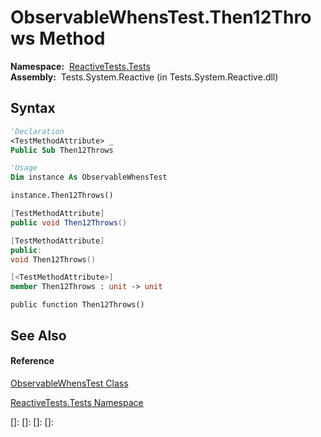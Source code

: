 # ObservableWhensTest.Then12Throws Method

**Namespace:**  [ReactiveTests.Tests](ReactiveTests.Tests\ReactiveTests.Tests.md)  
**Assembly:**  Tests.System.Reactive (in Tests.System.Reactive.dll)

## Syntax

```vb
'Declaration
<TestMethodAttribute> _
Public Sub Then12Throws
```

```vb
'Usage
Dim instance As ObservableWhensTest

instance.Then12Throws()
```

```csharp
[TestMethodAttribute]
public void Then12Throws()
```

```c++
[TestMethodAttribute]
public:
void Then12Throws()
```

```fsharp
[<TestMethodAttribute>]
member Then12Throws : unit -> unit 
```

```jscript
public function Then12Throws()
```

## See Also

#### Reference

[ObservableWhensTest Class](ObservableWhensTest\ObservableWhensTest.md)

[ReactiveTests.Tests Namespace](ReactiveTests.Tests\ReactiveTests.Tests.md)

[]: 
[]: 
[]: 
[]: 